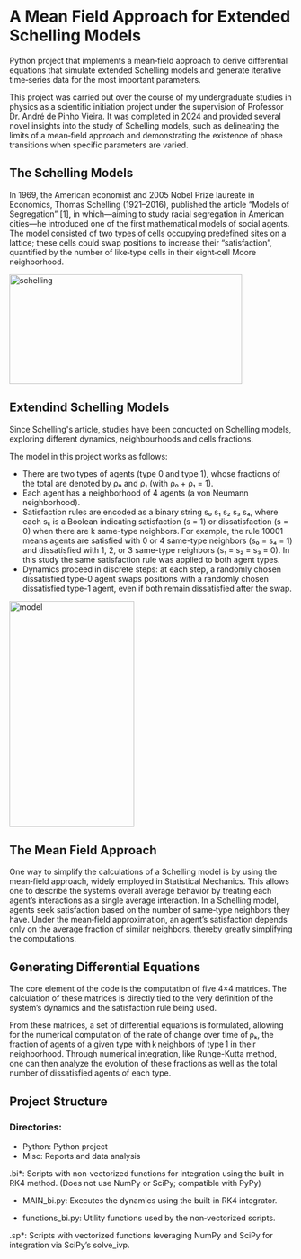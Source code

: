 # A Mean Field Approach for Extended Schelling Models
Python project that implements a mean‑field approach to derive differential equations that simulate extended Schelling models and generate iterative time‑series data for the most important parameters.

This project was carried out over the course of my undergraduate studies in physics as a scientific initiation project under the supervision of Professor Dr. André de Pinho Vieira. It was completed in 2024 and provided several novel insights into the study of Schelling models, such as delineating the limits of a mean‑field approach and demonstrating the existence of phase transitions when specific parameters are varied.

## The Schelling Models

In 1969, the American economist and 2005 Nobel Prize laureate in Economics, Thomas Schelling (1921–2016), published the article “Models of Segregation” [1], in which—aiming to study racial segregation in American cities—he introduced one of the first mathematical models of social agents. The model consisted of two types of cells occupying predefined sites on a lattice; these cells could swap positions to increase their “satisfaction”, quantified by the number of like‑type cells in their eight‑cell Moore neighborhood.

<img width="414" height="195" alt="schelling" src="https://github.com/user-attachments/assets/d559e7cc-6529-4eef-a231-e091b9a848f2" />


## Extendind Schelling Models

Since Schelling's article, studies have been conducted on Schelling models, exploring different dynamics, neighbourhoods and cells fractions. 

The model in this project works as follows:

- There are two types of agents (type 0 and type 1), whose fractions of the total are denoted by ρ₀ and ρ₁ (with ρ₀ + ρ₁ = 1).
- Each agent has a neighborhood of 4 agents (a von Neumann neighborhood).
- Satisfaction rules are encoded as a binary string s₀ s₁ s₂ s₃ s₄, where each sₖ is a Boolean indicating satisfaction (s = 1) or dissatisfaction (s = 0) when there are k same-type neighbors.
  For example, the rule 10001 means agents are satisfied with 0 or 4 same-type neighbors (s₀ = s₄ = 1) and dissatisfied with 1, 2, or 3 same-type neighbors (s₁ = s₂ = s₃ = 0). In this study the same satisfaction rule was applied to both agent types.
- Dynamics proceed in discrete steps: at each step, a randomly chosen dissatisfied type-0 agent swaps positions with a randomly chosen dissatisfied type-1 agent, even if both remain dissatisfied after the swap.

 <img width="222" height="402" alt="model" src="https://github.com/user-attachments/assets/df4cbf7c-e325-401f-bb6a-6a9bb0781dfa" />


## The Mean Field Approach

One way to simplify the calculations of a Schelling model is by using the mean‑field approach, widely employed in Statistical Mechanics. This allows one to describe the system’s overall average behavior by treating each agent’s interactions as a single average interaction. In a Schelling model, agents seek satisfaction based on the number of same‑type neighbors they have. Under the mean‑field approximation, an agent’s satisfaction depends only on the average fraction of similar neighbors, thereby greatly simplifying the computations.

## Generating Differential Equations

The core element of the code is the computation of five 4×4 matrices. The calculation of these matrices is directly tied to the very definition of the system’s dynamics and the satisfaction rule being used. 

From these matrices, a set of differential equations is formulated, allowing for the numerical computation of the rate of change over time of ρₖ, the fraction of agents of a given type with k neighbors of type 1 in their neighborhood. Through numerical integration, like Runge-Kutta method, one can then analyze the evolution of these fractions as well as the total number of dissatisfied agents of each type.


## Project Structure

### Directories:
  - Python: Python project
  - Misc: Reports and data analysis


.bi*: Scripts with non‑vectorized functions for integration using the built‑in RK4 method. (Does not use NumPy or SciPy; compatible with PyPy)

 - MAIN_bi.py: Executes the dynamics using the built‑in RK4 integrator.

 - functions_bi.py: Utility functions used by the non‑vectorized scripts.

.sp*: Scripts with vectorized functions leveraging NumPy and SciPy for integration via SciPy’s solve_ivp.
